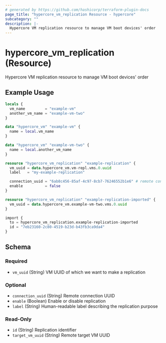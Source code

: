 ```yaml
---
# generated by https://github.com/hashicorp/terraform-plugin-docs
page_title: "hypercore_vm_replication Resource - hypercore"
subcategory: ""
description: |-
  Hypercore VM replication resource to manage VM boot devices' order
---
```


# hypercore_vm_replication (Resource)

Hypercore VM replication resource to manage VM boot devices' order

## Example Usage

```terraform
locals {
  vm_name         = "example-vm"
  another_vm_name = "example-vm-two"
}

data "hypercore_vm" "example-vm" {
  name = local.vm_name
}

data "hypercore_vm" "example-vm-two" {
  name = local.another_vm_name
}

resource "hypercore_vm_replication" "example-replication" {
  vm_uuid = data.hypercore_vm.vm-repl.vms.0.uuid
  label   = "my-example-replication"

  connection_uuid = "6ab8c456-85af-4c97-8cb7-76246552b1e6" # remote connection UUID
  enable          = false
}

resource "hypercore_vm_replication" "example-replication-imported" {
  vm_uuid = data.hypercore_vm.example-vm-two.vms.0.uuid
}

import {
  to = hypercore_vm_replication.example-replication-imported
  id = "7eb23160-2c80-4519-b23d-b43fb3ca9da4"
}
```

<!-- schema generated by tfplugindocs -->
## Schema

### Required

- `vm_uuid` (String) VM UUID of which we want to make a replication

### Optional

- `connection_uuid` (String) Remote connection UUID
- `enable` (Boolean) Enable or disable replication
- `label` (String) Human-readable label describing the replication purpose

### Read-Only

- `id` (String) Replication identifier
- `target_vm_uuid` (String) Remote target VM UUID
